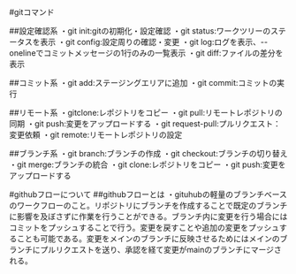 #gitコマンド

##設定確認系
・git init:gitの初期化・設定確認
・git status:ワークツリーのステータスを表示
・git config:設定周りの確認・変更
・git log:ログを表示、--onelineでコミットメッセージの1行のみの一覧表示
・git diff:ファイルの差分を表示

##コミット系
・git add:ステージングエリアに追加
・git commit:コミットの実行

##リモート系
・gitclone:レポジトリをコピー
・git pull:リモートレポジトリの同期
・git push:変更をアップロードする
・git request-pull:プルリクエスト：変更依頼
・git remote:リモートレポジトリの設定

##ブランチ系
・git branch:ブランチの作成
・git checkout:ブランチの切り替え
・git merge:ブランチの統合
・git clone:レポジトリをコピー
・git push:変更をアップロードする

#githubフローについて
##githubフローとは
・gituhubの軽量のブランチベースのワークフローのこと。リポジトリにブランチを作成することで既定のブランチに影響を及ぼさずに作業を行うことができる。ブランチ内に変更を行う場合にはコミットをプッシュすることで行う。変更を戻すことや追加の変更をプッシュすることも可能である。変更をメインのブランチに反映させるためにはメインのブランチにプルリクエストを送り、承認を経て変更がmainのブランチにマージされる。